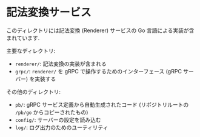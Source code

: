 # 記法変換サービス

このディレクトリには記法変換 (Renderer) サービスの Go 言語による実装が含まれています.

主要なディレクトリ:

- `renderer/`: 記法変換の実装が含まれる
- `grpc/`: `renderer/` を gRPC で操作するためのインターフェース (gRPC サーバー) を実装する

その他のディレクトリ:

- `pb/`: gRPC サービス定義から自動生成されたコード (リポジトリルートの `/pb/go` からコピーされたもの)
- `config/`: サーバーの設定を読み込む
- `log/`: ログ出力のためのユーティリティ
